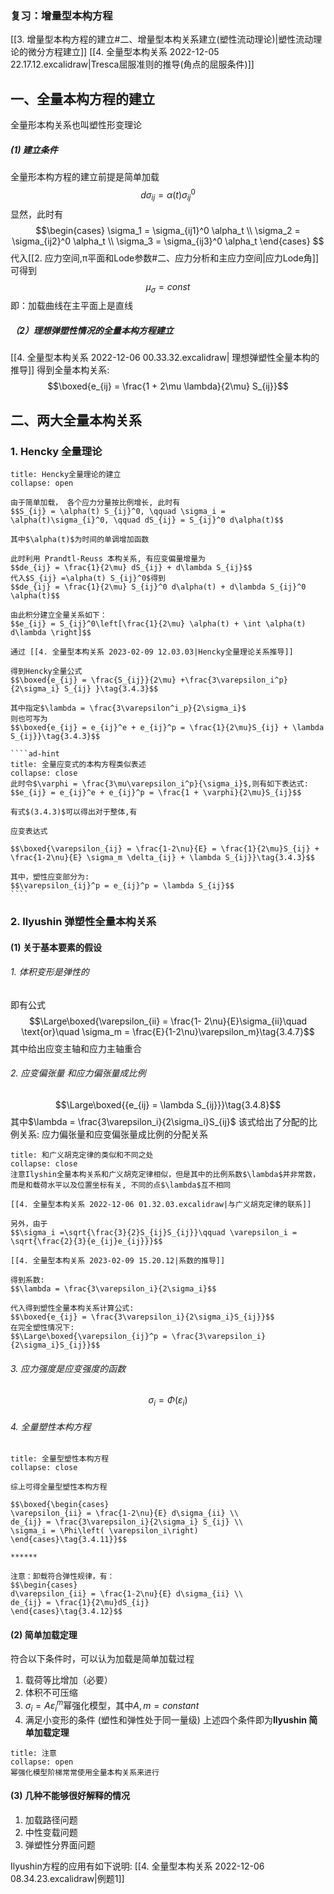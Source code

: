 ### 复习：增量型本构方程
[[3. 增量型本构方程的建立#二、增量型本构关系建立(塑性流动理论)|塑性流动理论的微分方程建立]]
[[4. 全量型本构关系 2022-12-05 22.17.12.excalidraw|Tresca屈服准则的推导(角点的屈服条件)]]

## 一、全量本构方程的建立
全量形本构关系也叫塑性形变理论

##### (1) 建立条件
全量形本构方程的建立前提是简单加载
$$d\sigma_{ij} = \alpha(t) \sigma_{ij}^0$$
显然，此时有
$$\begin{cases}
 \sigma_1 = \sigma_{ij1}^0 \alpha_t \\
 \sigma_2 = \sigma_{ij2}^0 \alpha_t \\
 \sigma_3 = \sigma_{ij3}^0 \alpha_t
 \end{cases}
$$
代入[[2. 应力空间,π平面和Lode参数#二、应力分析和主应力空间|应力Lode角]]可得到
$$\mu_\sigma = const$$
即：加载曲线在主平面上是直线

##### （2）理想弹塑性情况的全量本构方程建立
[[4. 全量型本构关系 2022-12-06 00.33.32.excalidraw| 理想弹塑性全量本构的推导]]
得到全量本构关系: 
$$\boxed{e_{ij} = \frac{1 + 2\mu \lambda}{2\mu} S_{ij}}$$
## 二、两大全量本构关系
### 1. Hencky 全量理论

`````ad-abstract
title: Hencky全量理论的建立
collapse: open

由于简单加载， 各个应力分量按比例增长, 此时有
$$S_{ij} = \alpha(t) S_{ij}^0, \qquad \sigma_i = \alpha(t)\sigma_{i}^0, \qquad dS_{ij} = S_{ij}^0 d\alpha(t)$$

其中$\alpha(t)$为时间的单调增加函数

此时利用 Prandtl-Reuss 本构关系, 有应变偏量增量为
$$de_{ij} = \frac{1}{2\mu} dS_{ij} + d\lambda S_{ij}$$
代入$S_{ij} =\alpha(t) S_{ij}^0$得到
$$de_{ij} = \frac{1}{2\mu} S_{ij}^0 d\alpha(t) + d\lambda S_{ij}^0 \alpha(t)$$

由此积分建立全量关系如下： 
$$e_{ij} = S_{ij}^0\left[\frac{1}{2\mu} \alpha(t) + \int \alpha(t) d\lambda \right]$$

通过 [[4. 全量型本构关系 2023-02-09 12.03.03|Hencky全量理论关系推导]]

得到Hencky全量公式
$$\boxed{e_{ij} = \frac{S_{ij}}{2\mu} +\frac{3\varepsilon_i^p}{2\sigma_i} S_{ij} }\tag{3.4.3}$$

其中指定$\lambda = \frac{3\varepsilon^i_p}{2\sigma_i}$
则也可写为
$$\boxed{e_{ij} = e_{ij}^e + e_{ij}^p = \frac{1}{2\mu}S_{ij} + \lambda S_{ij}}\tag{3.4.3}$$

````ad-hint
title: 全量应变式的本构方程类似表述
collapse: close
此时令$\varphi = \frac{3\mu\varepsilon_i^p}{\sigma_i}$,则有如下表达式: 
$$e_{ij} = e_{ij}^e + e_{ij}^p = \frac{1 + \varphi}{2\mu}S_{ij}$$

有式$(3.4.3)$可以得出对于整体,有

应变表达式

$$\boxed{\varepsilon_{ij} = \frac{1-2\nu}{E} = \frac{1}{2\mu}S_{ij} + \frac{1-2\nu}{E} \sigma_m \delta_{ij} + \lambda S_{ij}}\tag{3.4.3}$$

其中，塑性应变部分为:
$$\varepsilon_{ij}^p = e_{ij}^p = \lambda S_{ij}$$
````
````` 

### 2. Ilyushin 弹塑性全量本构关系
#### (1) 关于基本要素的假设
###### 1. 体积变形是弹性的
即有公式
$$\Large\boxed{\varepsilon_{ii} = \frac{1- 2\nu}{E}\sigma_{ii}\quad \text{or}\quad \sigma_m   = \frac{E}{1-2\nu}\varepsilon_m}\tag{3.4.7}$$
其中给出应变主轴和应力主轴重合

###### 2. 应变偏张量 和应力偏张量成比例
$$\Large\boxed{{e_{ij} = \lambda S_{ij}}}\tag{3.4.8}$$
其中$\lambda = \frac{3\varepsilon_i}{2\sigma_i}S_{ij}$
该式给出了分配的比例关系: 应力偏张量和应变偏张量成比例的分配关系

`````ad-caution
title: 和广义胡克定律的类似和不同之处
collapse: close
注意Ilyshin全量本构关系和广义胡克定律相似，但是其中的比例系数$\lambda$并非常数， 而是和载荷水平以及位置坐标有关, 不同的点$\lambda$互不相同

[[4. 全量型本构关系 2022-12-06 01.32.03.excalidraw|与广义胡克定律的联系]]

另外，由于
$$\sigma_i =\sqrt{\frac{3}{2}S_{ij}S_{ij}}\qquad \varepsilon_i = \sqrt{\frac{2}{3}{e_{ij}e_{ij}}}$$

[[4. 全量型本构关系 2023-02-09 15.20.12|系数的推导]]

得到系数: 
$$\lambda = \frac{3\varepsilon_i}{2\sigma_i}$$

代入得到塑性全量本构关系计算公式: 
$$\boxed{e_{ij} = \frac{3\varepsilon_i}{2\sigma_i}S_{ij}}$$
在完全塑性情况下: 
$$\Large\boxed{\varepsilon_{ij}^p = \frac{3\varepsilon_i}{2\sigma_i}S_{ij}}$$
`````

###### 3. 应力强度是应变强度的函数
$$\sigma_i = \Phi(\varepsilon_i) $$
###### 4. 全量塑性本构方程 

`````ad-summary
title: 全量型塑性本构方程
collapse: close

综上可得全量型塑性本构方程

$$\boxed{\begin{cases}
\varepsilon_{ii} = \frac{1-2\nu}{E} d\sigma_{ii} \\
de_{ij} = \frac{3\varepsilon_i}{2\sigma_i} S_{ij} \\
\sigma_i = \Phi\left( \varepsilon_i\right)
\end{cases}\tag{3.4.11}}$$

******

注意：卸载符合弹性规律，有：
$$\begin{cases}
d\varepsilon_{ii} = \frac{1-2\nu}{E} d\sigma_{ii} \\
de_{ij} = \frac{1}{2\mu}dS_{ij}
\end{cases}\tag{3.4.12}$$
`````

#### (2)  简单加载定理
符合以下条件时，可以认为加载是简单加载过程
1. 载荷等比增加（必要）
2. 体积不可压缩
3. $\sigma_i=A\varepsilon_i^m$幂强化模型，其中$A,m = constant$
4. 满足小变形的条件 (塑性和弹性处于同一量级)
上述四个条件即为**Ilyushin 简单加载定理**

`````ad-caution
title: 注意
collapse: open
幂强化模型阶梯常常使用全量本构关系来进行
`````

#### (3) 几种不能够很好解释的情况
1. 加载路径问题
2. 中性变载问题
3. 弹塑性分界面问题

Ilyushin方程的应用有如下说明: 
[[4. 全量型本构关系 2022-12-06 08.34.23.excalidraw|例题1]]
